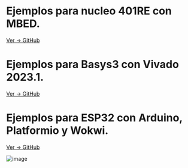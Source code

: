 # **Ejemplos para nucleo 401RE con MBED.**
[Ver -> GitHub](https://github.com/crelec/Ejemplos-MBED)
# **Ejemplos para Basys3 con Vivado 2023.1.**
[Ver -> GitHub](https://github.com/crelec/VHDL-Basys3)
# **Ejemplos para ESP32 con Arduino, Platformio y Wokwi.**
[Ver -> GitHub](https://github.com/crelec/Ejemplos-para-ESP32)

![image](https://github.com/ceroma1/VHDL-Basys3/assets/49888643/a87a2e6d-104a-49c5-a9e1-631fd0fc7bea)
